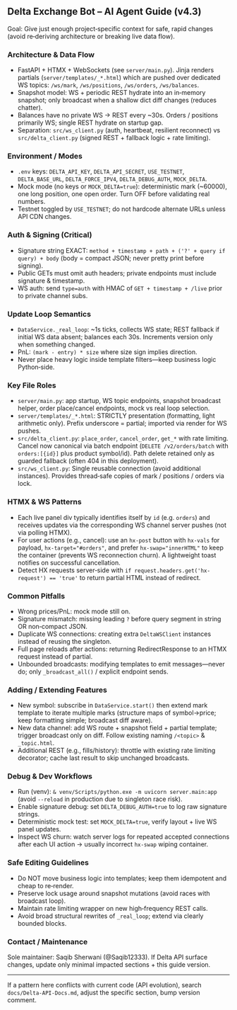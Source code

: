 ## Delta Exchange Bot – AI Agent Guide (v4.3)
Goal: Give just enough project‑specific context for safe, rapid changes (avoid re‑deriving architecture or breaking live data flow).

### Architecture & Data Flow
- FastAPI + HTMX + WebSockets (see `server/main.py`). Jinja renders partials (`server/templates/_*.html`) which are pushed over dedicated WS topics: `/ws/mark`, `/ws/positions`, `/ws/orders`, `/ws/balances`.
- Snapshot model: WS + periodic REST hydrate into an in‑memory snapshot; only broadcast when a shallow dict diff changes (reduces chatter).
- Balances have no private WS → REST every ~30s. Orders / positions primarily WS; single REST hydrate on startup gap.
- Separation: `src/ws_client.py` (auth, heartbeat, resilient reconnect) vs `src/delta_client.py` (signed REST + fallback logic + rate limiting).

### Environment / Modes
- `.env` keys: `DELTA_API_KEY`, `DELTA_API_SECRET`, `USE_TESTNET`, `DELTA_BASE_URL`, `DELTA_FORCE_IPV4`, `DELTA_DEBUG_AUTH`, `MOCK_DELTA`.
- Mock mode (no keys or `MOCK_DELTA=true`): deterministic mark (~60000), one long position, one open order. Turn OFF before validating real numbers.
- Testnet toggled by `USE_TESTNET`; do not hardcode alternate URLs unless API CDN changes.

### Auth & Signing (Critical)
- Signature string EXACT: `method + timestamp + path + ('?' + query if query) + body` (body = compact JSON; never pretty print before signing).
- Public GETs must omit auth headers; private endpoints must include signature & timestamp.
- WS auth: send `type=auth` with HMAC of `GET + timestamp + /live` prior to private channel subs.

### Update Loop Semantics
- `DataService._real_loop`: ~1s ticks, collects WS state; REST fallback if initial WS data absent; balances each 30s. Increments version only when something changed.
- PnL: `(mark - entry) * size` where size sign implies direction.
- Never place heavy logic inside template filters—keep business logic Python‑side.

### Key File Roles
- `server/main.py`: app startup, WS topic endpoints, snapshot broadcast helper, order place/cancel endpoints, mock vs real loop selection.
- `server/templates/_*.html`: STRICTLY presentation (formatting, light arithmetic only). Prefix underscore = partial; imported via render for WS pushes.
- `src/delta_client.py`: `place_order`, `cancel_order`, `get_*` with rate limiting. Cancel now canonical via batch endpoint (`DELETE /v2/orders/batch` with `orders:[{id}]` plus product symbol/id). Path delete retained only as guarded fallback (often 404 in this deployment).
- `src/ws_client.py`: Single reusable connection (avoid additional instances). Provides thread‑safe copies of mark / positions / orders via lock.

### HTMX & WS Patterns
- Each live panel div typically identifies itself by `id` (e.g. `orders`) and receives updates via the corresponding WS channel server pushes (not via polling HTMX).
- For user actions (e.g., cancel): use an `hx-post` button with `hx-vals` for payload, `hx-target="#orders"`, and prefer `hx-swap="innerHTML"` to keep the container (prevents WS reconnection churn). A lightweight toast notifies on successful cancellation.
- Detect HX requests server‑side with `if request.headers.get('hx-request') == 'true'` to return partial HTML instead of redirect.

### Common Pitfalls
- Wrong prices/PnL: mock mode still on.
- Signature mismatch: missing leading `?` before query segment in string OR non‑compact JSON.
- Duplicate WS connections: creating extra `DeltaWSClient` instances instead of reusing the singleton.
- Full page reloads after actions: returning RedirectResponse to an HTMX request instead of partial.
- Unbounded broadcasts: modifying templates to emit messages—never do; only `_broadcast_all()` / explicit endpoint sends.

### Adding / Extending Features
- New symbol: subscribe in `DataService.start()` then extend mark template to iterate multiple marks (structure maps of symbol→price; keep formatting simple; broadcast diff aware).
- New data channel: add WS route + snapshot field + partial template; trigger broadcast only on diff. Follow existing naming `/<topic>` & `_topic.html`.
- Additional REST (e.g., fills/history): throttle with existing rate limiting decorator; cache last result to skip unchanged broadcasts.

### Debug & Dev Workflows
- Run (venv): `& venv/Scripts/python.exe -m uvicorn server.main:app` (avoid `--reload` in production due to singleton race risk).
- Enable signature debug: set `DELTA_DEBUG_AUTH=true` to log raw signature strings.
- Deterministic mock test: set `MOCK_DELTA=true`, verify layout + live WS panel updates.
- Inspect WS churn: watch server logs for repeated accepted connections after each UI action → usually incorrect `hx-swap` wiping container.

### Safe Editing Guidelines
- Do NOT move business logic into templates; keep them idempotent and cheap to re‑render.
- Preserve lock usage around snapshot mutations (avoid races with broadcast loop).
- Maintain rate limiting wrapper on new high‑frequency REST calls.
- Avoid broad structural rewrites of `_real_loop`; extend via clearly bounded blocks.

### Contact / Maintenance
Sole maintainer: Saqib Sherwani (@Saqib12333). If Delta API surface changes, update only minimal impacted sections + this guide version.

---
If a pattern here conflicts with current code (API evolution), search `docs/Delta-API-Docs.md`, adjust the specific section, bump version comment.
